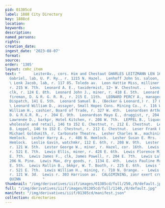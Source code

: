 ```yaml
---
pid: 01305cd
label: 1888 City Directory
key: 1888cd
location: 
keywords: 
description: 
named_persons: 
rights: 
creation_date: 
ingest_date: '2023-08-07'
format: 
source: 
order: '1305'
layout: cmhc_item
text: "      LeiterAv., cors. Him and Chestaut GHARLES LEITZMANN LEN 169 LEW  Lendro
  Gabriel, lab, U. P. Ry., r. 1215 N. Hazel.  Lenhoff John Ss. saloon, 1301 N. Poplar.
  \ Lenk Jacob, lab, r. 117 8S. Toledo av.  Leon Hattie Miss, milliner, M. J. Frantz,
  r. 215 W. 7th.  Leonard A. E., taxidermist, 12~ W. Chestnut. .  Leonard Harry D.,
  clk, r. 124 E. 8th.  Leonard John J., miner, r. 418 E. 5th.  Leonard Michael J.,
  fireman, D. & R. G. R. R., r. 215 E. 11th.  LEONARD PERCY A., manager, Leadville
  Dispatch, 141 E. 5th.  Leonard Samuel B., (Becker & Leonard,) r. 17 Quincy BIk.
  \ Leonard William D., assayer, Small Hopes Cons. Mining Co., r. 116 W. 6th.  Leonard
  William H., cashier, Board of Trade, r. 327 W. 4th.  Leonardsen Arthur Ww. engineer,
  D. & R.G.R. R., r. 204 E. 9th.  Leonardson Mayo E., druggist, r, 204 E. 9th.  Leonie
  Lawrenée D., barkpr, Hotel Kitchen, r. 208 W. 7th.  LEPPEL B., liquors ‘and ci ars,
  wholesale and retail, 146 to 152 E. Chestnut, r. 212 E. Chestnut.  Leppel M., manager,
  B. Leppel, 146 to 152 E. Chestnut, r. 212 E. Chestnut.  Leser Frank F., barkpr,
  Michael Goldsmith, r. Carbonate Theatre.  Lesher Charles W., machinist, r. 406 N.
  Hemlock.  Lesher Harry A., r. 406 N. Hemlock.  Lesher Susan E. Mrs. - r. 406 N.
  Hemlock.  Leslie Gavin, watchmkr, 112 E. 6th, r. 208 W. 9th.  Lester Amie Miss,
  r. 121 W. 5th.  Lester George W., miner, r. Hazel, cor. 16th.  Lewis C., miner,
  r. 521 E. 7th.  Lewis Ellis, miner, r. 428 E. 6th.  Lewis Florence Miss, r. 204
  E. 7th.  Lewis James F., clk, James Powell, r. 204 E. 7th.  Lewis Lula Miss, r.
  206 N. Pine.  Lewis Max, dry goods, r. 1134 E. 4th.  Lewis Pauline Mrs., r. 722
  E. 5th.  Lewis Rollin B., bkkpr, W. T. Booth, r. 225 E. 6th.  Lewis Thomas S., miner,
  r. 521 E. 7th.  Lewis William H., mining, r. 710 N. Orange. -  Lewis photogra pher,
  r. 121 W. 3d.  Lewis r. 303 Harrison av.  CALGIMINING, zasr exert crnzer. J, J,
  QUINN          "
thumbnail: "/img/derivatives/iiif/images/01305cd/full/250,/0/default.jpg"
full: "/img/derivatives/iiif/images/01305cd/full/1140,/0/default.jpg"
manifest: "/img/derivatives/iiif/01305cd/manifest.json"
collection: directories
---
```

